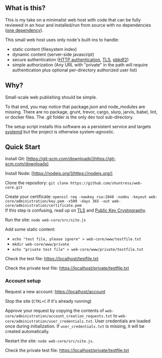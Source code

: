 
## What is this?
This is my take on a minimalist web host with code that
can be fully reviewed in an hour and installed/run from
source with no dependencies ([one dependency](https://nodejs.org)).

This small web host uses only node's built-ins to handle:
 - static content (filesystem index)
 - dynamic content (server-side javascript)
 - secure authentication ([HTTP authentication](https://tools.ietf.org/html/rfc7617), [TLS](https://tools.ietf.org/html/rfc8446), [pbkdf2](https://tools.ietf.org/html/rfc8018))
 - simple authorization (Any URL with "private" in the path will require authentication plus optional per-directory authorized user list)

## Why?
Small-scale web publishing should be simple.

To that end, you may notice that package.json and node_modules are
missing. There are no package, grunt, trevor, cargo, slurp, jarvis,
babel, lint, or docker files. The .git folder is the only dev tool
sub-directory.

The setup script installs this software as a persistent service and targets [systemd](https://systemd.io/) but the project is otherwise system-agnostic.

## Quick Start

Install Git: [https://git-scm.com/downloads](https://git-scm.com/downloads)

Install Node: [https://nodejs.org/](https://nodejs.org/)

Clone the repository: `git clone https://github.com/shuntress/web-core.git`

Create your certificate: `openssl req -newkey rsa:2048 -nodes -keyout web-core/administration/key.pem -x509 -days 365 -out web-core/administration/certificate.pem`  
If this step is confusing, read up on [TLS](https://en.m.wikipedia.org/wiki/Transport_Layer_Security) and [Public Key Cryptography](https://en.m.wikipedia.org/wiki/Public-key_cryptography).

Run the site: `node web-core/src/site.js`

Add some static content:
 - `echo "test file, please ignore" > web-core/www/testfile.txt`
 - `mkdir web-core/www/private`
 - `echo "private test file" > web-core/www/private/testfile.txt`

Check the test file: [https://localhost/testfile.txt](https://localhost/testfile.txt)

Check the private test file: [https://localhost/private/testfile.txt](https://localhost/private/testfile.txt)

### Account setup
Request a new account: [https://localhost/account](https://localhost/account)

Stop the site (`CTRL+C` if it's already running) 

Approve your request by copying the contents of `web-core/administration/account_creation_requests.txt` to `web-core/administration/user_credentials.txt`. User credentials are loaded once during initialization. If `user_credentials.txt` is missing, it will be created automatically.

Restart the site: `node web-core/src/site.js`.

Check the private test file: [https://localhost/private/testfile.txt](https://localhost/private/testfile.txt)

